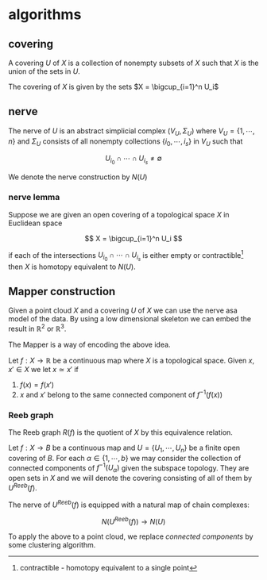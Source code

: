 # algorithms

## covering

A covering $U$ of $X$ is a collection of nonempty subsets of $X$ such that $X$ is the union of the sets in $U$.

The covering of $X$ is given by the sets $X = \bigcup_{i=1}^n U_i$

## nerve

The nerve of $U$ is an abstract simplicial complex $(V_U, \Sigma_U)$ where $V_U = \{1, \cdots, n\}$ and $\Sigma_U$ consists of all nonempty collections $\{i_0, \cdots, i_s\}$ in $V_U$ such that

$$
U_{i_0} \cap \cdots \cap U_{i_s} \ne \emptyset
$$

We denote the nerve construction by $N(U)$

### nerve lemma

Suppose we are given an open covering of a topological space $X$ in Euclidean space

$$
X = \bigcup_{i=1}^n U_i
$$

if each of the intersections $U_{i_0} \cap \cdots \cap U_{i_s}$ is either empty or contractible[^1] then $X$ is homotopy equivalent to $N(U)$.

## Mapper construction

Given a point cloud $X$ and a covering $U$ of $X$ we can use the nerve asa model of the data. By using a low dimensional skeleton we can embed the result in $\mathbb R^2$ or $\mathbb R^3$.

The Mapper is a way of encoding the above idea.

Let $f: X \to \mathbb R$ be a continuous map where $X$ is a topological space. Given $x, x' \in X$ we let $x \simeq x'$ if

1. $f(x) = f(x')$
2. $x$ and $x'$ belong to the same connected component of $f^{-1}(f(x))$

### Reeb graph

The Reeb graph $R(f)$ is the quotient of $X$ by this equivalence relation.

Let $f: X \to B$ be a continuous map and $U = \{U_1, \cdots, U_n\}$ be a finite open covering of $B$. For each $\alpha \in \{1, \cdots, b\}$ we may consider the collection of connected components of $f^{-1}(U_\alpha)$ given the subspace topology. They are open sets in $X$ and we will denote the covering consisting of all of them by $U^{Reeb}(f)$.

The nerve of $U^{Reeb}(f)$ is equipped with a natural map of chain complexes:

$$
N(U^{Reeb}(f)) \to N(U)
$$

To apply the above to a point cloud, we replace _connected components_ by some clustering algorithm.

[^1]: contractible - homotopy equivalent to a single point
